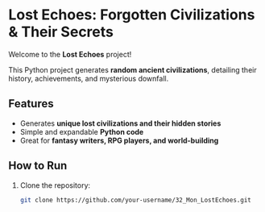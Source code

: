 # Lost Echoes: Forgotten Civilizations & Their Secrets

Welcome to the **Lost Echoes** project!

This Python project generates **random ancient civilizations**, detailing their history, achievements, and mysterious downfall.

## Features
- Generates **unique lost civilizations and their hidden stories**
- Simple and expandable **Python code**
- Great for **fantasy writers, RPG players, and world-building**

## How to Run

1. Clone the repository:
   ```bash
   git clone https://github.com/your-username/32_Mon_LostEchoes.git
